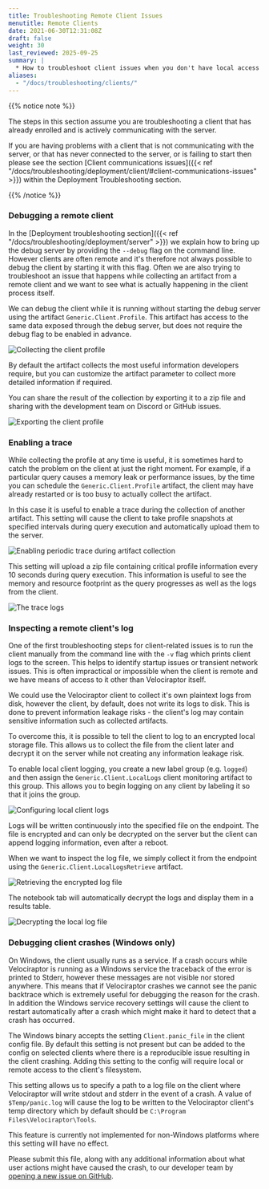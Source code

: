 ```yaml
---
title: Troubleshooting Remote Client Issues
menutitle: Remote Clients
date: 2021-06-30T12:31:08Z
draft: false
weight: 30
last_reviewed: 2025-09-25
summary: |
  * How to troubleshoot client issues when you don't have local access to the client.
aliases:
  - "/docs/troubleshooting/clients/"
---
```


{{% notice note %}}

The steps in this section assume you are troubleshooting a client that has
already enrolled and is actively communicating with the server.

If you are having problems with a client that is not communicating with the
server, or that has never connected to the server, or is failing to start then
please see the section
[Client communications issues]({{< ref "/docs/troubleshooting/deployment/client/#client-communications-issues" >}})
within the Deployment Troubleshooting section.

{{% /notice %}}

### Debugging a remote client

In the
[Deployment troubleshooting section]({{< ref "/docs/troubleshooting/deployment/server" >}})
we explain how to bring up the debug server by providing the `--debug` flag on
the command line. However clients are often remote and it's therefore not always
possible to debug the client by starting it with this flag. Often we are also
trying to troubleshoot an issue that happens while collecting an artifact from a
remote client and we want to see what is actually happening in the client
process itself.

We can debug the client while it is running without starting the debug server
using the artifact `Generic.Client.Profile`. This artifact has access to the
same data exposed through the debug server, but does not require the debug flag
to be enabled in advance.

![Collecting the client profile](client_profile_artifact.png)

By default the artifact collects the most useful information
developers require, but you can customize the artifact parameter to
collect more detailed information if required.

You can share the result of the collection by exporting it to a zip
file and sharing with the development team on Discord or GitHub
issues.

![Exporting the client profile](exporting_client_profile.svg)

### Enabling a trace

While collecting the profile at any time is useful, it is sometimes
hard to catch the problem on the client at just the right moment. For
example, if a particular query causes a memory leak or performance
issues, by the time you can schedule the `Generic.Client.Profile`
artifact, the client may have already restarted or is too busy to
actually collect the artifact.

In this case it is useful to enable a trace during the collection of
another artifact. This setting will cause the client to take profile
snapshots at specified intervals during query execution and
automatically upload them to the server.

![Enabling periodic trace during artifact collection](enabling_trace.png)

This setting will upload a zip file containing critical profile
information every 10 seconds during query execution. This information
is useful to see the memory and resource footprint as the query
progresses as well as the logs from the client.

![The trace logs](trace_logs.png)

### Inspecting a remote client's log

One of the first troubleshooting steps for client-related issues is to run the
client manually from the command line with the `-v` flag which prints client
logs to the screen. This helps to identify startup issues or transient network
issues. This is often impractical or impossible when the client is remote and we
have means of access to it other than Velociraptor itself.

We could use the Velociraptor client to collect it's own plaintext logs from
disk, however the client, by default, does not write its logs to disk. This is
done to prevent information leakage risks - the client's log may contain
sensitive information such as collected artifacts.

To overcome this, it is possible to tell the client to log to an encrypted local
storage file. This allows us to collect the file from the client later and
decrypt it on the server while not creating any information leakage risk.

To enable local client logging, you create a new label group
(e.g. `logged`) and then assign the `Generic.Client.LocalLogs` client
monitoring artifact to this group. This allows you to begin logging on
any client by labeling it so that it joins the group.

![Configuring local client logs](local_client_logs.png)

Logs will be written continuously into the specified file on the
endpoint. The file is encrypted and can only be decrypted on the
server but the client can append logging information, even after a
reboot.

When we want to inspect the log file, we simply collect it from the
endpoint using the `Generic.Client.LocalLogsRetrieve` artifact.

![Retrieving the encrypted log file](encrypted_local_log_file.png)

The notebook tab will automatically decrypt the logs and display them
in a results table.

![Decrypting the local log file](reading_encrypted_file.png)


### Debugging client crashes (Windows only)

On Windows, the client usually runs as a service. If a crash occurs while
Velociraptor is running as a Windows service the traceback of the error is
printed to Stderr, however these messages are not visible nor stored anywhere.
This means that if Velociraptor crashes we cannot see the panic backtrace which
is extremely useful for debugging the reason for the crash. In addition the
Windows service recovery settings will cause the client to restart automatically
after a crash which might make it hard to detect that a crash has occurred.

The Windows binary accepts the setting `Client.panic_file` in the client config
file. By default this setting is not present but can be added to the config on
selected clients where there is a reproducible issue resulting in the client
crashing. Adding this setting to the config will require local or remote access
to the client's filesystem.

This setting allows us to specify a path to a log file on the client where
Velociraptor will write stdout and stderr in the event of a crash. A value of
`$Temp/panic.log` will cause the log to be written to the Velociraptor client's
temp directory which by default should be `C:\Program Files\Velociraptor\Tools`.

This feature is currently not implemented for non-Windows platforms where
this setting will have no effect.

Please submit this file, along with any additional information about what user
actions might have caused the crash, to our developer team by
[opening a new issue on GitHub](https://github.com/Velocidex/velociraptor/issues/).
